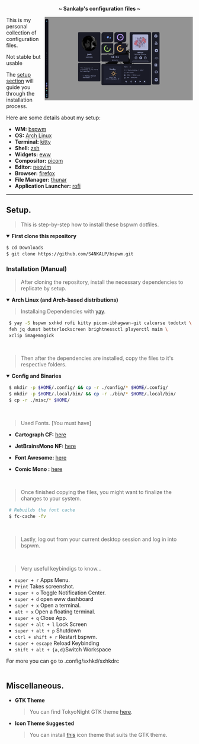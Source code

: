<!-- HEADERS -->
<p align="center">
  <b> ~ Sankalp's configuration files ~ </b>
</p>



<!-- INFORMATION -->


<img src="https://raw.githubusercontent.com/S4NKALP/bspwm/main/ss.png" alt="img" align="right" width="400px">

This is my personal collection of configuration files.

Not stable but usable

The [setup section](#setup) will guide you through the installation process.

Here are some details about my setup:

- **WM:** [bspwm](https://github.com/baskerville/bspwm)
- **OS:** [Arch Linux](https://archlinux.org)
- **Terminal:** [kitty](https://github.com/kovidgoyal/kitty)
- **Shell:** [zsh](https://wiki.archlinux.org/index.php/Zsh)
- **Widgets:** [eww](https://github.com/elkowar/eww)
- **Compositor:** [picom](https://github.com/ibhagwan/picom)
- **Editor:** [neovim](https://github.com/neovim/neovim)
- **Browser:** [firefox](https://www.mozilla.org/en-US/firefox)
- **File Manager:** [thunar](https://github.com/xfce-mirror/thunar)
- **Application Launcher:** [rofi](https://github.com/davatorium/rofi)

---

<!-- SETUP -->

## Setup.

> This is step-by-step how to install these bspwm dotfiles.

<details open>
<summary><strong>First clone this repository</strong></summary>

```sh
$ cd Downloads
$ git clone https://github.com/S4NKALP/bspwm.git

```
  </details>

### Installation (Manual)

> After cloning the repository, install the necessary dependencies to replicate by setup.

   <details open>
   <summary><strong>Arch Linux (and Arch-based distributions)</strong></summary>

> Installaing Dependencies with [yay](https://github.com/Jguer/yay).

```sh
 $ yay -S bspwm sxhkd rofi kitty picom-ibhagwan-git calcurse todotxt \
 feh jq dunst betterlockscreen brightnessctl playerctl maim \
 xclip imagemagick

```

   </details>

   <br>

> Then after the dependencies are installed, copy the files to it's respective folders.

   <details open>
   <summary><strong>Config and Binaries</strong></summary>

```sh
 $ mkdir -p $HOME/.config/ && cp -r ./config/* $HOME/.config/
 $ mkdir -p $HOME/.local/bin/ && cp -r ./bin/* $HOME/.local/bin/
 $ cp -r ./misc/* $HOME/
```

   </details>

   <br>

> Used Fonts. [You must have]

- **Cartograph CF:** [here](https://en.bestfonts.pro/font/cartograph-cf)
- **JetBrainsMono NF:** [here](https://github.com/ryanoasis/nerd-fonts)
- **Font Awesome:** [here](https://fontawesome.com/download)
- **Comic Mono :** [here](https://dtinth.github.io/comic-mono-font/)

   <br>

> Once finished copying the files, you might want to finalize the changes to your system.

```sh
 # Rebuilds the font cache
 $ fc-cache -fv
```

   <br>

> Lastly, log out from your current desktop session and log in into bspwm.

   <br>
   
> Very useful keybindigs to know...

- <code>super + r</code> Apps Menu.
- <code>Print</code> Takes screenshot.
- <code>super + o</code> Toggle Notification Center.
- <code>super + d</code> open eww dashboard
- <code>super + x</code> Open a terminal.
- <code>alt + x</code> Open a floating terminal.
- <code>super + q</code> Close App.
- <code>super + alt + l</code> Lock Screen
- <code>super + alt + p</code> Shutdown
- <code>ctrl + shift + r</code> Restart bspwm.
- <code>super + escape</code> Reload Keybinding
- <code>shift + alt + {a,d}</code>Switch Workspace

For more you can go to .config/sxhkd/sxhkdrc  
    <br>

## Miscellaneous.

- **GTK Theme**

  > You can find TokyoNight GTK theme [here](https://github.com/koiosdev/Tokyo-Night-Linux/tree/master/usr/share/themes/TokyoNight).

- **Icon Theme <kbd>Suggested</kbd>**
  > You can install [this](https://github.com/PapirusDevelopmentTeam/papirus-icon-theme) icon theme that suits the GTK theme.
  
  > 
